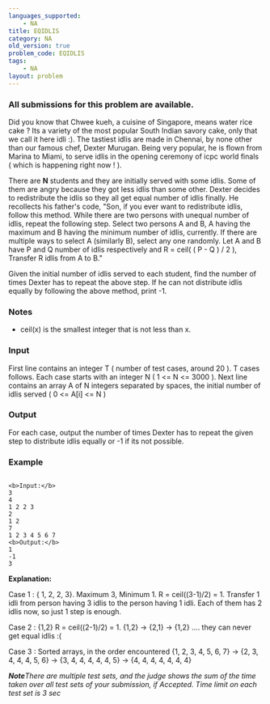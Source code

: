 ```yaml
---
languages_supported:
    - NA
title: EQIDLIS
category: NA
old_version: true
problem_code: EQIDLIS
tags:
    - NA
layout: problem
---
```

###  All submissions for this problem are available. 

Did you know that Chwee kueh, a cuisine of Singapore, means water rice cake ? Its a variety of the most popular South Indian savory cake, only that we call it here idli :). The tastiest idlis are made in Chennai, by none other than our famous chef, Dexter Murugan. Being very popular, he is flown from Marina to Miami, to serve idlis in the opening ceremony of icpc world finals ( which is happening right now ! ).

There are **N** students and they are initially served with some idlis. Some of them are angry because they got less idlis than some other. Dexter decides to redistribute the idlis so they all get equal number of idlis finally. He recollects his father's code, "Son, if you ever want to redistribute idlis, follow this method. While there are two persons with unequal number of idlis, repeat the following step. Select two persons A and B, A having the maximum and B having the minimum number of idlis, currently. If there are multiple ways to select A (similarly B), select any one randomly. Let A and B have P and Q number of idlis respectively and R = ceil( ( P - Q ) / 2 ), Transfer R idlis from A to B."

Given the initial number of idlis served to each student, find the number of times Dexter has to repeat the above step. If he can not distribute idlis equally by following the above method, print -1.

### Notes

- ceil(x) is the smallest integer that is not less than x.


### Input

First line contains an integer T ( number of test cases, around 20 ). T cases follows. Each case starts with an integer N ( 1 <= N <= 3000 ). Next line contains an array A of N integers separated by spaces, the initial number of idlis served ( 0 <= A\[i\] <= N )

### Output

For each case, output the number of times Dexter has to repeat the given step to distribute idlis equally or -1 if its not possible.

### Example

```

<b>Input:</b>
3
4
1 2 2 3
2
1 2
7
1 2 3 4 5 6 7
<b>Output:</b>
1
-1
3

```

**Explanation:**

Case 1 : { 1, 2, 2, 3}. Maximum 3, Minimum 1. R = ceil((3-1)/2) = 1. Transfer 1 idli from person having 3 idlis to the person having 1 idli. Each of them has 2 idlis now, so just 1 step is enough.

Case 2 : {1,2} R = ceil((2-1)/2) = 1. {1,2} -> {2,1} -> {1,2} .... they can never get equal idlis :(

Case 3 : Sorted arrays, in the order encountered {1, 2, 3, 4, 5, 6, 7} -> {2, 3, 4, 4, 4, 5, 6} -> {3, 4, 4, 4, 4, 4, 5} -> {4, 4, 4, 4, 4, 4, 4} 

_**Note**There are multiple test sets, and the judge shows the sum of the time taken over all test sets of your submission, if Accepted. Time limit on each test set is 3 sec_